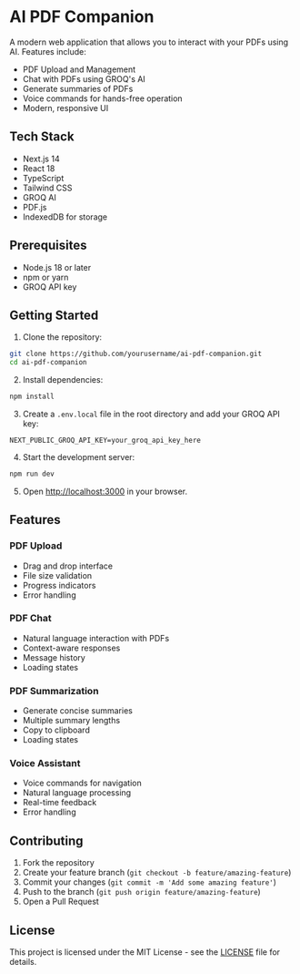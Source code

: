 # AI PDF Companion

A modern web application that allows you to interact with your PDFs using AI. Features include:

- PDF Upload and Management
- Chat with PDFs using GROQ's AI
- Generate summaries of PDFs
- Voice commands for hands-free operation
- Modern, responsive UI

## Tech Stack

- Next.js 14
- React 18
- TypeScript
- Tailwind CSS
- GROQ AI
- PDF.js
- IndexedDB for storage

## Prerequisites

- Node.js 18 or later
- npm or yarn
- GROQ API key

## Getting Started

1. Clone the repository:
```bash
git clone https://github.com/yourusername/ai-pdf-companion.git
cd ai-pdf-companion
```

2. Install dependencies:
```bash
npm install
```

3. Create a `.env.local` file in the root directory and add your GROQ API key:
```
NEXT_PUBLIC_GROQ_API_KEY=your_groq_api_key_here
```

4. Start the development server:
```bash
npm run dev
```

5. Open [http://localhost:3000](http://localhost:3000) in your browser.

## Features

### PDF Upload
- Drag and drop interface
- File size validation
- Progress indicators
- Error handling

### PDF Chat
- Natural language interaction with PDFs
- Context-aware responses
- Message history
- Loading states

### PDF Summarization
- Generate concise summaries
- Multiple summary lengths
- Copy to clipboard
- Loading states

### Voice Assistant
- Voice commands for navigation
- Natural language processing
- Real-time feedback
- Error handling

## Contributing

1. Fork the repository
2. Create your feature branch (`git checkout -b feature/amazing-feature`)
3. Commit your changes (`git commit -m 'Add some amazing feature'`)
4. Push to the branch (`git push origin feature/amazing-feature`)
5. Open a Pull Request

## License

This project is licensed under the MIT License - see the [LICENSE](LICENSE) file for details.
